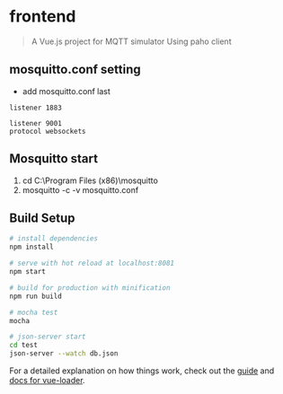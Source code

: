# frontend

> A Vue.js project for MQTT simulator
> Using paho client

## mosquitto.conf setting
- add mosquitto.conf last
```
listener 1883

listener 9001
protocol websockets
```

## Mosquitto start
1. cd C:\Program Files (x86)\mosquitto
2. mosquitto -c -v mosquitto.conf

## Build Setup

``` bash
# install dependencies
npm install

# serve with hot reload at localhost:8081
npm start

# build for production with minification
npm run build

# mocha test
mocha

# json-server start
cd test
json-server --watch db.json
```

For a detailed explanation on how things work, check out the [guide](http://vuejs-templates.github.io/webpack/) and [docs for vue-loader](http://vuejs.github.io/vue-loader).



